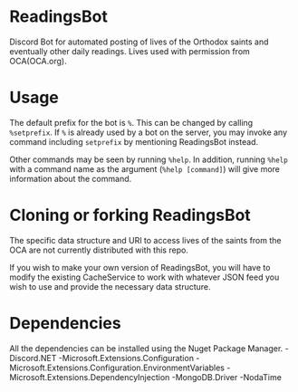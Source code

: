 # ReadingsBot
Discord Bot for automated posting of lives of the Orthodox saints and eventually other daily readings.
Lives used with permission from OCA(OCA.org).

# Usage
The default prefix for the bot is `%`. This can be changed by calling `%setprefix`. 
If `%` is already used by a bot on the server, you may invoke any command including `setprefix` by mentioning ReadingsBot instead.

Other commands may be seen by running `%help`. In addition, running `%help` with a command name as the argument (`%help [command]`) will give more information about the command.

# Cloning or forking ReadingsBot
The specific data structure and URI to access lives of the saints from the OCA are not currently distributed with this repo.

If you wish to make your own version of ReadingsBot, you will have to modify the existing CacheService to work with whatever JSON feed you wish to use and provide the necessary data structure.

# Dependencies
All the dependencies can be installed using the Nuget Package Manager.
-Discord.NET
-Microsoft.Extensions.Configuration
-Microsoft.Extensions.Configuration.EnvironmentVariables
-Microsoft.Extensions.DependencyInjection
-MongoDB.Driver
-NodaTime
